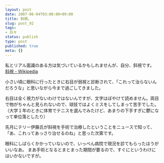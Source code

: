 ```yaml
---
layout: post
date: 2007-06-04T03:00:00+09:00
title: 斜視。
slug: post_92
tags:
- 日々
status: publish
type: post
published: true
meta: {}
---
```

私とリアル面識のある方は気づいているかもしれませんが、自分、斜視です。
<a title="斜視 - Wikipedia" href="http://ja.wikipedia.org/wiki/%E6%96%9C%E8%A6%96">斜視 - Wikipedia</a>

小さい頃に眼科に行ったときに右目が弱視と診断されて、「これって治らないんだろうな」と思いながら今まで過ごしてきました。

右目は全く視力がないわけではないんですが、文字はぼやけて読めません。両目で物がちゃんと見られないので、球技ではよくミスをしてしまって苦手でした。（大学１年のときに体育でテニスを選んでみたけど、あまりの下手すぎに鬱になって単位落としたり）

先月にテリー伊藤氏が斜視を手術で治療したということをニュースで知って、「あ、これってあっさり治せるのね」と思った次第です。

眼科にしばらくかかっていないので、いっぺん病院で現況を診てもらったほうがいいなあ。
まあ手術となるとまとまった期間が要るので、すぐにというわけにはいかないですが。
